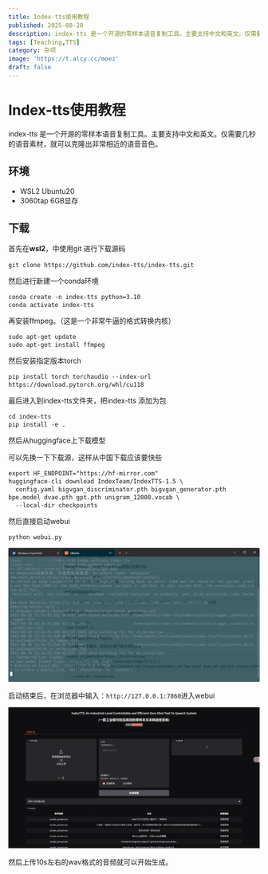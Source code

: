 ```yaml
---
title: Index-tts使用教程
published: 2025-08-20
description: index-tts 是一个开源的零样本语音复制工具。主要支持中文和英文。仅需要几秒的语音素材，就可以克隆出非常相近的语音音色。
tags: [Teaching,TTS]
category: 杂项
image: 'https://t.alcy.cc/moez'
draft: false
---
```



# Index-tts使用教程

index-tts 是一个开源的零样本语音复制工具。主要支持中文和英文。仅需要几秒的语音素材，就可以克隆出非常相近的语音音色。

## 环境

- WSL2 Ubuntu20
- 3060tap 6GB显存

## 下载

首先在**wsl2**，中使用git 进行下载源码

`git clone https://github.com/index-tts/index-tts.git`

然后进行新建一个conda环境

```
conda create -n index-tts python=3.10
conda activate index-tts
```

再安装ffmpeg。（这是一个非常牛逼的格式转换内核）

```
sudo apt-get update
sudo apt-get install ffmpeg
```

然后安装指定版本torch

```
pip install torch torchaudio --index-url https://download.pytorch.org/whl/cu118
```

最后进入到index-tts文件夹，把index-tts 添加为包

```
cd index-tts
pip install -e .
```

然后从huggingface上下载模型

可以先换一下下载源，这样从中国下载应该要快些

```
export HF_ENDPOINT="https://hf-mirror.com"
huggingface-cli download IndexTeam/IndexTTS-1.5 \
  config.yaml bigvgan_discriminator.pth bigvgan_generator.pth bpe.model dvae.pth gpt.pth unigram_12000.vocab \
  --local-dir checkpoints
```

然后直接启动webui

```
python webui.py
```

![](./coder.png)

启动结束后，在浏览器中输入：`http://127.0.0.1:7860`进入webui

![](./webui.png)

然后上传10s左右的wav格式的音频就可以开始生成。
